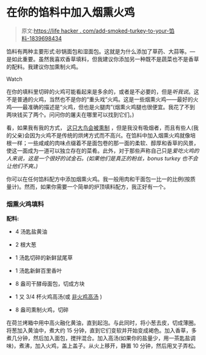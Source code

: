 # 在你的馅料中加入烟熏火鸡

> 原文:[https://life hacker . com/add-smoked-turkey-to-your-馅料-1839698434](https://lifehacker.com/add-smoked-turkey-to-your-stuffing-1839698434)

馅料有两种主要形式:砂锅面包和湿面包。这就是为什么添加了草药、大蒜等。—是如此重要。虽然我喜欢香草填料，但我建议你添加另一种既不是蔬菜也不是香草的配料。我建议你加熏制火鸡。

Watch

在你的填料里切碎的火鸡可能看起来是多余的，或者是不必要的，但是*听我说*。这不是普通的火鸡，当然也不是你的“重头戏”火鸡。这是一些烟熏火鸡——最好的火鸡——最准确的描述是“火鸡，但也是火腿肉”(烟熏火鸡腿也很便宜。我花了不到两块钱买了两个。问问你的屠夫在哪里可以找到它们。)

看，如果我有我的方式， [这只大鸟会被熏制](https://lifehacker.com/a-whole-smoked-turkey-is-the-ultimate-lazy-thanksgiving-1820086464) ，但是我没有吸烟者，而且有些人(我的父亲)会因为火鸡不是传统的烘烤方式而不高兴。在馅料中加入烟熏火鸡就像培根一样；一些咸咸的肉味点缀着不是面包卷的那一面的柔软、醇厚和香草的风景，使这一面成为一道可以独立存在的菜肴。此外，对于那些声称自己只是*爱吃火鸡的人来说，这是一个很好的试金石。(如果他们是真正的粉丝，bonus turkey 也不会让他们不爽。)*

你可以在任何馅料配方中添加烟熏火鸡。我一般用肉和干面包一比一的比例(按质量计)。然而，如果你需要一个简单的炉顶填料配方，我正好有一个。

### 烟熏火鸡填料

**配料:**

*   4 汤匙盐黄油

*   2 根大葱
*   1 汤匙切碎的新鲜鼠尾草
*   1 汤匙新鲜百里香叶
*   8 盎司干酵母面包，切成方块
*   1 又 3/4 杯火鸡高汤(或 [非火鸡高汤](https://skillet.lifehacker.com/add-non-turkey-bones-to-your-turkey-stock-1839615518) )
*   8 盎司熏制火鸡，切碎

在荷兰烤箱中用中高火融化黄油，直到起泡。与此同时，将小葱去皮，切成薄圈。将葱加入黄油中，煮大约 15 分钟，直到它们变软并开始变成褐色。加入香草，多煮几分钟，然后加入面包，搅拌混合。加入高汤(如果你的盐量少，用一茶匙盐调味)，煮沸，加入火鸡，盖上盖子。从火上移开，静置 10 分钟，然后用叉子弄松。